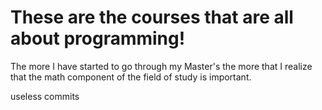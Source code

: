 # These are the courses that are all about programming!

The more I have started to go through my Master's the more that I realize that the math component of the field of study is important.



useless
commits
